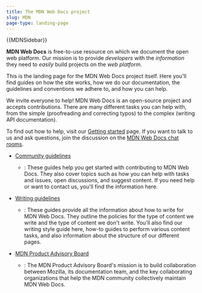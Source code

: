```yaml
---
title: The MDN Web Docs project
slug: MDN
page-type: landing-page
---
```


{{MDNSidebar}}

**MDN Web Docs** is free-to-use resource on which we document the open web platform. Our mission is to provide _developers_ with the _information_ they need to _easily_ build projects on the _web platform_.

This is the landing page for the MDN Web Docs project itself. Here you'll find guides on how the site works, how we do our documentation, the guidelines and conventions we adhere to, and how you can help.

We invite everyone to help! MDN Web Docs is an open-source project and accepts contributions. There are many different tasks you can help with, from the simple (proofreading and correcting typos) to the complex (writing API documentation).

To find out how to help, visit our [Getting started](/en-US/docs/MDN/Community/Contributing/Getting_started) page. If you want to talk to us and ask questions, join the discussion on the [MDN Web Docs chat rooms](/en-US/docs/MDN/Community/Communication_channels#chat_rooms).

- [Community guidelines](/en-US/docs/MDN/Community)

  - : These guides help you get started with contributing to MDN Web Docs. They also cover topics such as how you can help with tasks and issues, open discussions, and suggest content. If you need help or want to contact us, you'll find the information here.

- [Writing guidelines](/en-US/docs/MDN/Writing_guidelines)

  - : These guides provide all the information about how to write for MDN Web Docs. They outline the policies for the type of content we write and the type of content we don't write. You'll also find our writing style guide here, how-to guides to perform various content tasks, and also information about the structure of our different pages.

- [MDN Product Advisory Board](/en-US/docs/MDN/MDN_Product_Advisory_Board)
  - : The MDN Product Advisory Board's mission is to build collaboration between Mozilla, its documentation team, and the key collaborating organizations that help the MDN community collectively maintain MDN Web Docs.
